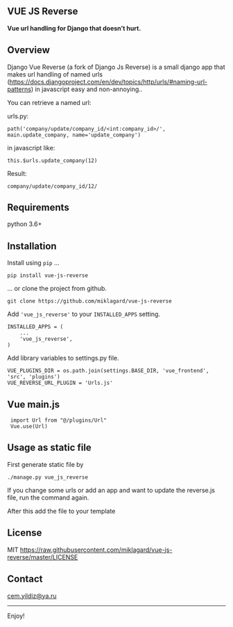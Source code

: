 VUE JS Reverse
--------------

**Vue url handling for Django that doesn’t hurt.**


Overview
--------

Django Vue Reverse (a fork of Django Js Reverse) is a small django app that makes url handling of
named urls (https://docs.djangoproject.com/en/dev/topics/http/urls/#naming-url-patterns) in javascript easy and non-annoying..

You can retrieve a named url:

urls.py:

    path('company/update/company_id/<int:company_id>/', main.update_company, name='update_company')

in javascript like:

    this.$urls.update_company(12)

Result:

    company/update/company_id/12/


Requirements
------------

python 3.6+


Installation
------------

Install using ``pip`` …

    pip install vue-js-reverse

... or clone the project from github.

    git clone https://github.com/miklagard/vue-js-reverse

Add ``'vue_js_reverse'`` to your ``INSTALLED_APPS`` setting.

    INSTALLED_APPS = (
        ...
        'vue_js_reverse',
    )

Add library variables to settings.py file.

    VUE_PLUGINS_DIR = os.path.join(settings.BASE_DIR, 'vue_frontend', 'src', 'plugins')
    VUE_REVERSE_URL_PLUGIN = 'Urls.js'

Vue main.js
------------------

     import Url from "@/plugins/Url"
     Vue.use(Url)


Usage as static file
--------------------

First generate static file by

    ./manage.py vue_js_reverse

If you change some urls or add an app and want to update the reverse.js file,
run the command again.

After this add the file to your template


License
-------

MIT 
https://raw.githubusercontent.com/miklagard/vue-js-reverse/master/LICENSE


Contact
-------

cem.yildiz@ya.ru

--------------

Enjoy!
